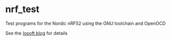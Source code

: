 # nrf_test
Test programs for the Nordic nRF52 using the GNU toolchain and OpenOCD

See the [Iosoft blog](https://iosoft.blog) for details

